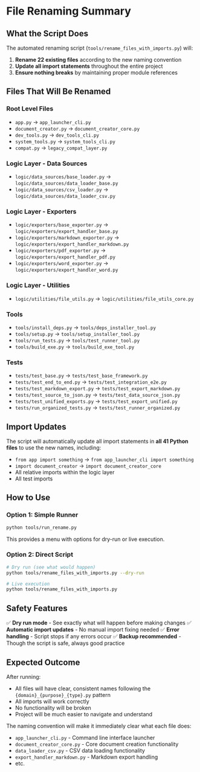 # File Renaming Summary

## What the Script Does

The automated renaming script (`tools/rename_files_with_imports.py`) will:

1. **Rename 22 existing files** according to the new naming convention
2. **Update all import statements** throughout the entire project
3. **Ensure nothing breaks** by maintaining proper module references

## Files That Will Be Renamed

### Root Level Files
- `app.py` → `app_launcher_cli.py`
- `document_creator.py` → `document_creator_core.py`
- `dev_tools.py` → `dev_tools_cli.py`
- `system_tools.py` → `system_tools_cli.py`
- `compat.py` → `legacy_compat_layer.py`

### Logic Layer - Data Sources
- `logic/data_sources/base_loader.py` → `logic/data_sources/data_loader_base.py`
- `logic/data_sources/csv_loader.py` → `logic/data_sources/data_loader_csv.py`

### Logic Layer - Exporters
- `logic/exporters/base_exporter.py` → `logic/exporters/export_handler_base.py`
- `logic/exporters/markdown_exporter.py` → `logic/exporters/export_handler_markdown.py`
- `logic/exporters/pdf_exporter.py` → `logic/exporters/export_handler_pdf.py`
- `logic/exporters/word_exporter.py` → `logic/exporters/export_handler_word.py`

### Logic Layer - Utilities
- `logic/utilities/file_utils.py` → `logic/utilities/file_utils_core.py`

### Tools
- `tools/install_deps.py` → `tools/deps_installer_tool.py`
- `tools/setup.py` → `tools/setup_installer_tool.py`
- `tools/run_tests.py` → `tools/test_runner_tool.py`
- `tools/build_exe.py` → `tools/build_exe_tool.py`

### Tests
- `tests/test_base.py` → `tests/test_base_framework.py`
- `tests/test_end_to_end.py` → `tests/test_integration_e2e.py`
- `tests/test_markdown_export.py` → `tests/test_export_markdown.py`
- `tests/test_source_to_json.py` → `tests/test_data_source_json.py`
- `tests/test_unified_exports.py` → `tests/test_export_unified.py`
- `tests/run_organized_tests.py` → `tests/test_runner_organized.py`

## Import Updates

The script will automatically update all import statements in **all 41 Python files** to use the new names, including:
- `from app import something` → `from app_launcher_cli import something`
- `import document_creator` → `import document_creator_core`
- All relative imports within the logic layer
- All test imports

## How to Use

### Option 1: Simple Runner
```bash
python tools/run_rename.py
```
This provides a menu with options for dry-run or live execution.

### Option 2: Direct Script
```bash
# Dry run (see what would happen)
python tools/rename_files_with_imports.py --dry-run

# Live execution
python tools/rename_files_with_imports.py
```

## Safety Features

✅ **Dry run mode** - See exactly what will happen before making changes
✅ **Automatic import updates** - No manual import fixing needed
✅ **Error handling** - Script stops if any errors occur
✅ **Backup recommended** - Though the script is safe, always good practice

## Expected Outcome

After running:
- All files will have clear, consistent names following the `{domain}_{purpose}_{type}.py` pattern
- All imports will work correctly
- No functionality will be broken
- Project will be much easier to navigate and understand

The naming convention will make it immediately clear what each file does:
- `app_launcher_cli.py` - Command line interface launcher
- `document_creator_core.py` - Core document creation functionality
- `data_loader_csv.py` - CSV data loading functionality
- `export_handler_markdown.py` - Markdown export handling
- etc.
